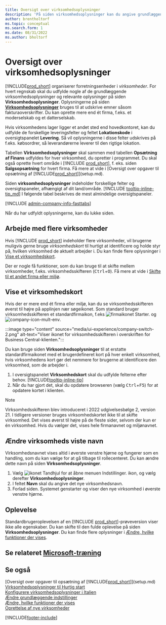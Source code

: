 ```yaml
---
title: Oversigt over virksomhedsoplysninger
description: 'På siden virksomhedsoplysninger kan du angive grundlæggende oplysninger om en forretningsenhed, f. eks. navn, adresse og leveringsoplysninger.'
author: brentholtorf
ms.topic: conceptual
ms.search.form: 1
ms.date: 08/31/2022
ms.author: bholtorf
---
```


# Oversigt over virksomhedsoplysninger

[!INCLUDE[prod_short](includes/prod_short.md)] organiserer forretningsenheder i *virksomheder*. For hvert regnskab skal du udfylde nogle af de grundlæggende virksomhedsoplysninger og relevante oplysninger på siden **Virksomhedsoplysninger**. Oplysningerne på siden [**Virksomhedsoplysninger**](https://businesscentral.dynamics.com/?page=1) bruges til at udskrive emner såsom fakturaoverskrifter. Du kan oprette mere end ét firma, f.eks. et moderselskab og et datterselskab.  

Hvis virksomhedens lager ligger et andet sted end hovedkontoret, kan du udfylde de forskellige leveringsfelter og feltet **Lokationskode** i oversigtspanelet **Levering**. Så vil oplysningerne i disse felter udskrives på f.eks. købsordrer, så leverandørerne leverer til den rigtige lokation.  

Tabellen **Virksomhedsoplysninger** skal sammen med tabellen **Opsætning af Finans** udfyldes for hver virksomhed, du opretter i programmet. Du skal også oprette hvert område i [!INCLUDE [prod_short](includes/prod_short.md)], f. eks. siden **Salgsopsætning** for hvert firma. Få mere at vide i [Oversigt over opgaver til opsætning af [!INCLUDE[prod_short](includes/prod_short.md)]](setup.md).  

Siden **virksomhedsoplysninger** indeholder forskellige felter og oversigtspaneler, afhængigt af dit land/område. [!INCLUDE [tooltip-inline-tip_md](includes/tooltip-inline-tip_md.md)] I følgende tabel beskrives de mest almindelige oversigtspaneler.

[!INCLUDE [admin-company-info-fasttabs](includes/admin-company-info-fasttabs.md)]

Når du har udfyldt oplysningerne, kan du lukke siden.  

## Arbejde med flere virksomheder

Hvis [!INCLUDE [prod_short](includes/prod_short.md)] indeholder flere virksomheder, vil brugerne muligvis gerne bruge *virksomhedskort* til hurtigt at identificere og holde styr på, hvilken virksomhed de aktuelt arbejder i. Du kan finde flere oplysninger i [Vise et virksomhedskort](#badge).

Der er nogle få funktioner, som du kan bruge til at skifte mellem virksomheder, f.eks. virksomhedsskifteren (<kbd>Ctrl</kbd>+<kbd>O</kbd>). Få mere at vide i [Skifte til et andet firma eller miljø](ui-organization-switch.md).

## <a name="badge"></a>Vise et virksomhedskort

Hvis der er mere end ét firma eller miljø, kan du se virksomhedsskifteren øverst til højre på applinjen nær søgeikonet. Som standard bruger virksomhedsskifteren et standardfirmaikon, f.eks ![firmaikonet Starter.](media/ui-experience/company-icon.png "Viser ikonet for virksomhedsskifteren, der bruges, når der er et enkelt miljø") og ![company-icon-mult-env](media/ui-experience/company-icon-multi-env.png "Viser ikonet for virksomhedsskifteren, der bruges, når der er flere miljøer").

:::image type="content" source="media/ui-experience/company-switch-2.png" alt-text="Viser ikonet for virksomhedsskifteren i overskriften for Business Central-klienten.":::  

Du kan bruge siden **Virksomhedsoplysninger** til at erstatte standardfirmaikonet med et brugerdefineret kort på hver enkelt virksomhed, hvis virksomhedens kort gør det nemmere for brugerne at identificere den virksomhed, som de arbejder i.

1. I oversigtspanelet **Virksomhedskort** skal du udfylde felterne efter behov. [!INCLUDE[tooltip-inline-tip](includes/tooltip-inline-tip_md.md)]
2. Når du har gjort det, skal du opdatere browseren (vælg <kbd>Ctrl</kbd>+<kbd>F5</kbd>) for at opdatere kortet i klienten.  

> [!NOTE]
> Virksomhedsskifteren blev introduceret i 2022 udgivelsesbølge 2, version 21. I tidligere versioner bruges virksomhedskortet ikke til at skifte virksomhed. Det vises øverst til højre på de fleste sider, selvom der kun er én virksomhed. Hvis du vælger det, vises hele firmanavnet og miljønavnet.

## Ændre virksomheds viste navn

Virksomhedsnavnet vises altid i øverste venstre hjørne og fungerer som en handling, som du kan vælge for at gå tilbage til rollecenteret. Du kan ændre dette navn på siden **Virksomhedsoplysninger**.

1. Vælg ![ikonet Tandhjul for at åbne menuen Indstillinger.](media/ui-experience/settings_icon_small.png) ikon, og vælg derefter **Virksomhedsoplysninger**.
2. I feltet **Navn** skal du angive det nye virksomhedsnavn.
3. Forlad siden. Systemet genstarter og viser den nye virksomhed i øverste venstre hjørne.

## Oplevelse

Standardbrugeroplevelsen af en [!INCLUDE [prod_short](includes/prod_short.md)]-prøveversion viser ikke alle egenskaber. Du kan skifte til den fulde oplevelse på siden **Virksomhedsoplysninger**. Du kan finde flere oplysninger i [Ændre, hvilke funktioner der vises](ui-experiences.md).  

## Se relateret [Microsoft-træning](/training/modules/create-new-companies-dynamics-365-business-central/)

## Se også

[Oversigt over opgaver til opsætning af [!INCLUDE[prod_short](includes/prod_short.md)]](setup.md)  
[Virksomhedsoplysninger til Hurtig start](quick-start-company-information.md)  
[Konfigurere virksomhedsoplysninger i Italien](LocalFunctionality/Italy/how-to-set-up-company-information.md)  
[Ændre grundlæggende indstillinger](ui-change-basic-settings.md)  
[Ændre, hvilke funktioner der vises](ui-experiences.md)  
[Oprettelse af nye virksomheder](about-new-company.md)  

[!INCLUDE[footer-include](includes/footer-banner.md)]
